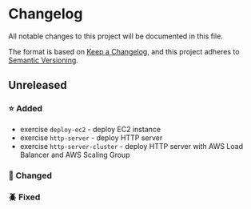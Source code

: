 # Changelog
All notable changes to this project will be documented in this file.

The format is based on [Keep a Changelog](https://keepachangelog.com/en/1.0.0/),
and this project adheres to [Semantic Versioning](https://semver.org/spec/v2.0.0.html).

## Unreleased 

### :star: Added
- exercise `deploy-ec2` - deploy EC2 instance
- exercise `http-server` - deploy HTTP server
- exercise `http-server-cluster` - deploy HTTP server with AWS Load Balancer and AWS Scaling Group

### :hammer: Changed

### :beetle: Fixed
